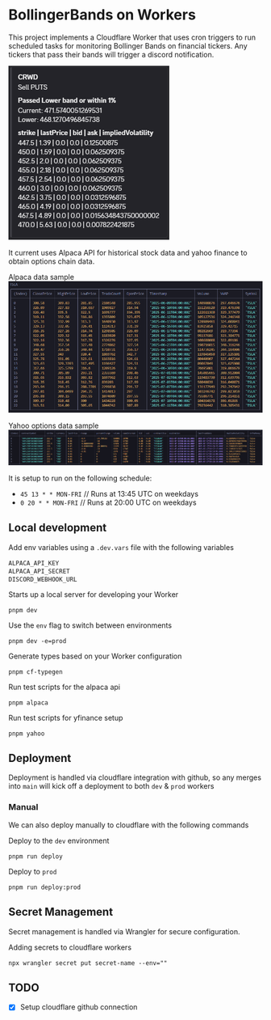 # BollingerBands on Workers

This project implements a Cloudflare Worker that uses cron triggers to run scheduled tasks for monitoring Bollinger Bands on financial tickers. Any tickers that pass their bands will trigger a discord notification.

![](images/image.png)

It current uses Alpaca API for historical stock data and yahoo finance to obtain options chain data.

Alpaca data sample
![](images/alpaca_sample.png)

Yahoo options data sample
![](images/yahoo_options_sample.png)

It is setup to run on the following schedule:

- `45 13 * * MON-FRI` // Runs at 13:45 UTC on weekdays
- `0 20 * * MON-FRI` // Runs at 20:00 UTC on weekdays

## Local development

Add env variables using a `.dev.vars` file with the following variables

```
ALPACA_API_KEY
ALPACA_API_SECRET
DISCORD_WEBHOOK_URL
```

Starts up a local server for developing your Worker

```
pnpm dev
```

Use the `env` flag to switch between environments

```
pnpm dev -e=prod
```

Generate types based on your Worker configuration

```
pnpm cf-typegen
```

Run test scripts for the alpaca api

```
pnpm alpaca
```

Run test scripts for yfinance setup

```
pnpm yahoo
```

## Deployment

Deployment is handled via cloudflare integration with github, so any merges into `main` will kick off a deployment to both `dev` & `prod` workers

### Manual

We can also deploy manually to cloudflare with the following commands

Deploy to the `dev` environment

```
pnpm run deploy
```

Deploy to `prod`

```
pnpm run deploy:prod
```

## Secret Management

Secret management is handled via Wrangler for secure configuration.

Adding secrets to cloudflare workers

```
npx wrangler secret put secret-name --env=""
```

## TODO

- [x] Setup cloudflare github connection
